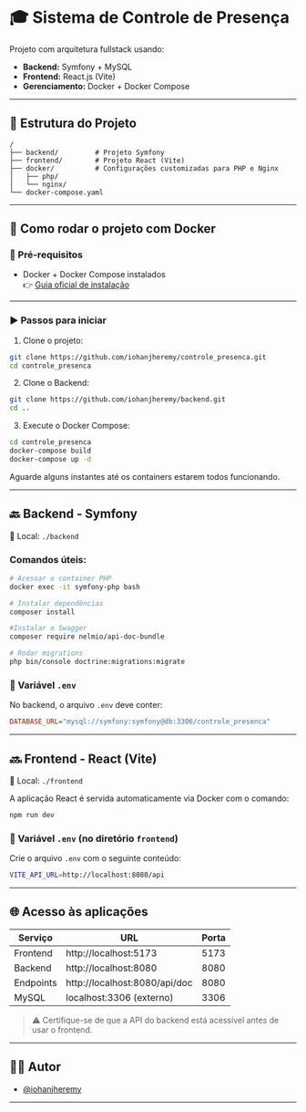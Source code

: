 # 🎓 Sistema de Controle de Presença

Projeto com arquitetura fullstack usando:

- **Backend:** Symfony + MySQL  
- **Frontend:** React.js (Vite)  
- **Gerenciamento:** Docker + Docker Compose

---

## 📁 Estrutura do Projeto

```
/
├── backend/         # Projeto Symfony
├── frontend/        # Projeto React (Vite)
├── docker/          # Configurações customizadas para PHP e Nginx
│   ├── php/
│   └── nginx/
└── docker-compose.yaml
```

---

## 🐳 Como rodar o projeto com Docker

### 🔧 Pré-requisitos

- Docker + Docker Compose instalados  
  👉 [Guia oficial de instalação](https://docs.docker.com/get-docker/)

---

### ▶️ Passos para iniciar

1. Clone o projeto:

```bash
git clone https://github.com/iohanjheremy/controle_presenca.git
cd controle_presenca
```

2. Clone o Backend:
```bash
git clone https://github.com/iohanjheremy/backend.git
cd ..
```

3. Execute o Docker Compose:

```bash
cd controle_presenca
docker-compose build
docker-compose up -d
```

Aguarde alguns instantes até os containers estarem todos funcionando.

---

## 🔙 Backend - Symfony

📂 Local: `./backend`

### Comandos úteis:

```bash
# Acessar o container PHP
docker exec -it symfony-php bash

# Instalar dependências
composer install

#Instalar o Swagger
composer require nelmio/api-doc-bundle

# Rodar migrations
php bin/console doctrine:migrations:migrate
```

### 📄 Variável `.env`

No backend, o arquivo `.env` deve conter:

```ini
DATABASE_URL="mysql://symfony:symfony@db:3306/controle_presenca"
```

---

## 🔜 Frontend - React (Vite)

📂 Local: `./frontend`

A aplicação React é servida automaticamente via Docker com o comando:

```bash
npm run dev
```

### 📄 Variável `.env` (no diretório `frontend`)

Crie o arquivo `.env` com o seguinte conteúdo:

```bash
VITE_API_URL=http://localhost:8080/api
```

---

## 🌐 Acesso às aplicações

| Serviço   | URL                             | Porta |
|-----------|---------------------------------|-------|
| Frontend  | http://localhost:5173           | 5173  |
| Backend   | http://localhost:8080           | 8080  |
| Endpoints | http://localhost:8080/api/doc  | 8080  |
| MySQL     | localhost:3306 (externo)        | 3306  |

> ⚠️ Certifique-se de que a API do backend está acessível antes de usar o frontend.

---

## 🧑‍💻 Autor

- [@iohanjheremy](https://github.com/iohanjheremy)

---
